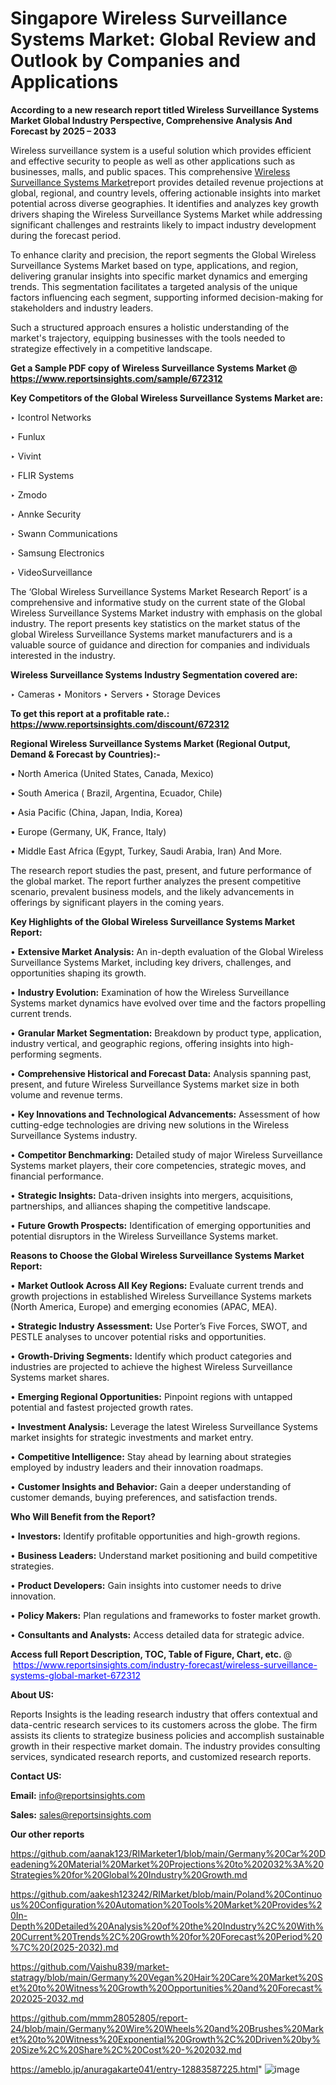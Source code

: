 # Singapore Wireless Surveillance Systems Market: Global Review and Outlook by Companies and Applications

<strong>According to a new research report titled Wireless Surveillance Systems Market Global Industry Perspective, Comprehensive Analysis And Forecast by 2025 – 2033</strong>

Wireless surveillance system is a useful solution which provides efficient and effective security to people as well as other applications such as businesses, malls, and public spaces. This comprehensive <a href=https://www.reportsinsights.com/sample/672312>Wireless Surveillance Systems Market</a>report provides detailed revenue projections at global, regional, and country levels, offering actionable insights into market potential across diverse geographies. It identifies and analyzes key growth drivers shaping the Wireless Surveillance Systems Market while addressing significant challenges and restraints likely to impact industry development during the forecast period.

To enhance clarity and precision, the report segments the Global Wireless Surveillance Systems Market based on type, applications, and region, delivering granular insights into specific market dynamics and emerging trends. This segmentation facilitates a targeted analysis of the unique factors influencing each segment, supporting informed decision-making for stakeholders and industry leaders.

Such a structured approach ensures a holistic understanding of the market's trajectory, equipping businesses with the tools needed to strategize effectively in a competitive landscape.

<strong>Get a Sample PDF copy of Wireless Surveillance Systems Market </strong><strong>@<a href=https://www.reportsinsights.com/sample/672312 style=color:#0000ff;> https://www.reportsinsights.com/sample/672312</a></strong></font>

<strong>Key Competitors of the Global Wireless Surveillance Systems Market are:</strong>

‣ Icontrol Networks

‣ Funlux

‣ Vivint

‣ FLIR Systems

‣ Zmodo

‣ Annke Security

‣ Swann Communications

‣ Samsung Electronics

‣ VideoSurveillance

The ‘Global Wireless Surveillance Systems Market Research Report’ is a comprehensive and informative study on the current state of the Global Wireless Surveillance Systems Market industry with emphasis on the global industry. The report presents key statistics on the market status of the global Wireless Surveillance Systems market manufacturers and is a valuable source of guidance and direction for companies and individuals interested in the industry.

<strong>Wireless Surveillance Systems Industry Segmentation covered are:</strong>

‣ Cameras
‣ Monitors
‣ Servers
‣ Storage Devices

<strong>To get this report at a profitable rate.: <a href=https://www.reportsinsights.com/discount/672312 style=color:#0000ff;>https://www.reportsinsights.com/discount/672312</a></strong></font>

<strong>Regional Wireless Surveillance Systems Market (Regional Output, Demand &amp; Forecast by Countries):-</strong>

• North America (United States, Canada, Mexico)

• South America ( Brazil, Argentina, Ecuador, Chile)

• Asia Pacific (China, Japan, India, Korea)

• Europe (Germany, UK, France, Italy)

• Middle East Africa (Egypt, Turkey, Saudi Arabia, Iran) And More.

The research report studies the past, present, and future performance of the global market. The report further analyzes the present competitive scenario, prevalent business models, and the likely advancements in offerings by significant players in the coming years.

<strong>Key Highlights of the Global Wireless Surveillance Systems Market Report:</strong>

• <strong>Extensive Market Analysis:</strong> An in-depth evaluation of the Global Wireless Surveillance Systems Market, including key drivers, challenges, and opportunities shaping its growth.

• <strong>Industry Evolution:</strong> Examination of how the Wireless Surveillance Systems market dynamics have evolved over time and the factors propelling current trends.

• <strong>Granular Market Segmentation:</strong> Breakdown by product type, application, industry vertical, and geographic regions, offering insights into high-performing segments.

• <strong>Comprehensive Historical and Forecast Data:</strong> Analysis spanning past, present, and future Wireless Surveillance Systems market size in both volume and revenue terms.

• <strong>Key Innovations and Technological Advancements:</strong> Assessment of how cutting-edge technologies are driving new solutions in the Wireless Surveillance Systems industry.

• <strong>Competitor Benchmarking:</strong> Detailed study of major Wireless Surveillance Systems market players, their core competencies, strategic moves, and financial performance.

• <strong>Strategic Insights:</strong> Data-driven insights into mergers, acquisitions, partnerships, and alliances shaping the competitive landscape.

• <strong>Future Growth Prospects:</strong> Identification of emerging opportunities and potential disruptors in the Wireless Surveillance Systems market.

<strong>Reasons to Choose the Global Wireless Surveillance Systems Market Report:</strong>

• <strong>Market Outlook Across All Key Regions:</strong> Evaluate current trends and growth projections in established Wireless Surveillance Systems markets (North America, Europe) and emerging economies (APAC, MEA).

• <strong>Strategic Industry Assessment:</strong> Use Porter’s Five Forces, SWOT, and PESTLE analyses to uncover potential risks and opportunities.

• <strong>Growth-Driving Segments:</strong> Identify which product categories and industries are projected to achieve the highest Wireless Surveillance Systems market shares.

• <strong>Emerging Regional Opportunities:</strong> Pinpoint regions with untapped potential and fastest projected growth rates.

• <strong>Investment Analysis:</strong> Leverage the latest Wireless Surveillance Systems market insights for strategic investments and market entry.

• <strong>Competitive Intelligence:</strong> Stay ahead by learning about strategies employed by industry leaders and their innovation roadmaps.

• <strong>Customer Insights and Behavior:</strong> Gain a deeper understanding of customer demands, buying preferences, and satisfaction trends.

<strong>Who Will Benefit from the Report?</strong>

• <strong>Investors:</strong> Identify profitable opportunities and high-growth regions.

• <strong>Business Leaders:</strong> Understand market positioning and build competitive strategies.

• <strong>Product Developers:</strong> Gain insights into customer needs to drive innovation.

• <strong>Policy Makers:</strong> Plan regulations and frameworks to foster market growth.

• <strong>Consultants and Analysts:</strong> Access detailed data for strategic advice.
</ul>
<strong>Access full Report Description, TOC, Table of Figure, Chart, etc. </strong>@  <a href=https://www.reportsinsights.com/industry-forecast/wireless-surveillance-systems-global-market-672312 style=color:#0000ff;>https://www.reportsinsights.com/industry-forecast/wireless-surveillance-systems-global-market-672312</a></font>

<strong><strong>About US</strong>:</strong>

Reports Insights is the leading research industry that offers contextual and data-centric research services to its customers across the globe. The firm assists its clients to strategize business policies and accomplish sustainable growth in their respective market domain. The industry provides consulting services, syndicated research reports, and customized research reports.

<strong>Contact US:</strong>

<p class=""""><b>Email:</b> <a href=mailto:info@reportsinsights.com>info@reportsinsights.com</a></p>
<p class=""""><b>Sales:</b> <a href=mailto:sales@reportsinsights.com>sales@reportsinsights.com</a></p>

<strong>Our other reports</strong>

<a href=https://github.com/aanak123/RIMarketer1/blob/main/Germany%20Car%20Deadening%20Material%20Market%20Projections%20to%202032%3A%20Strategies%20for%20Global%20Industry%20Growth.md>https://github.com/aanak123/RIMarketer1/blob/main/Germany%20Car%20Deadening%20Material%20Market%20Projections%20to%202032%3A%20Strategies%20for%20Global%20Industry%20Growth.md</a>

<a href=https://github.com/aakesh123242/RIMarket/blob/main/Poland%20Continuous%20Configuration%20Automation%20Tools%20Market%20Provides%20In-Depth%20Detailed%20Analysis%20of%20the%20Industry%2C%20With%20Current%20Trends%2C%20Growth%20for%20Forecast%20Period%20%7C%20(2025-2032).md>https://github.com/aakesh123242/RIMarket/blob/main/Poland%20Continuous%20Configuration%20Automation%20Tools%20Market%20Provides%20In-Depth%20Detailed%20Analysis%20of%20the%20Industry%2C%20With%20Current%20Trends%2C%20Growth%20for%20Forecast%20Period%20%7C%20(2025-2032).md</a>

<a href=https://github.com/Vaishu839/market-statragy/blob/main/Germany%20Vegan%20Hair%20Care%20Market%20Set%20to%20Witness%20Growth%20Opportunities%20and%20Forecast%202025-2032.md>https://github.com/Vaishu839/market-statragy/blob/main/Germany%20Vegan%20Hair%20Care%20Market%20Set%20to%20Witness%20Growth%20Opportunities%20and%20Forecast%202025-2032.md</a>

<a href=https://github.com/mmm28052805/report-24/blob/main/Germany%20Wire%20Wheels%20and%20Brushes%20Market%20to%20Witness%20Exponential%20Growth%2C%20Driven%20by%20Size%2C%20Share%2C%20Cost%20-%202032.md>https://github.com/mmm28052805/report-24/blob/main/Germany%20Wire%20Wheels%20and%20Brushes%20Market%20to%20Witness%20Exponential%20Growth%2C%20Driven%20by%20Size%2C%20Share%2C%20Cost%20-%202032.md</a>

<a href=https://ameblo.jp/anuragakarte041/entry-12883587225.html>https://ameblo.jp/anuragakarte041/entry-12883587225.html</a>"
![image](https://github.com/user-attachments/assets/27491a7d-83e2-40b8-8dd6-300b45cc0769)
